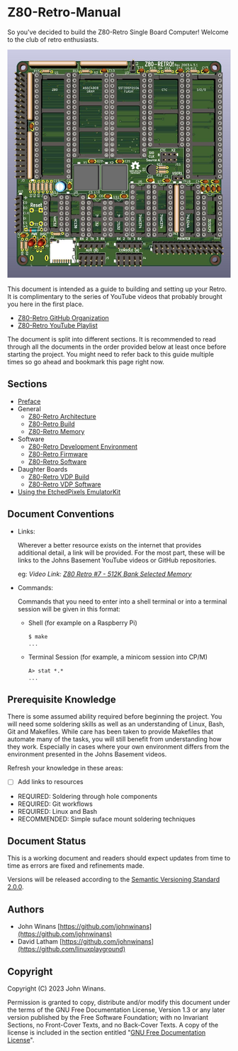 # Z80-Retro-Manual

So you've decided to build the Z80-Retro Single Board Computer! Welcome to the
club of retro enthusiasts.

![3D Render of the Z80-Retro CPU Board](./assets/2063-Z80.jpg "Z80-Retro CPU Board")

This document is intended as a guide to building and setting up your Retro.  It
is complimentary to the series of YouTube videos that probably brought you here
in the first place.

- [Z80-Retro GitHub Organization](https://github.com/Z80-Retro)
- [Z80-Retro YouTube Playlist](https://www.youtube.com/playlist?list=PL3by7evD3F51Cf9QnsAEdgSQ4cz7HQZX5)

The document is split into different sections.  It is recommended to read
through all the documents in the order provided below at least once before
starting the project.  You might need to refer back to this guide multiple times
so go ahead and bookmark this page right now.

## Sections

- [Preface](./PREFACE.md)
- General
  - [Z80-Retro Architecture](./Z80-RETRO-ARCHITECTURE.md)
  - [Z80-Retro Build](./Z80-RETRO-BUILD.md)
  - [Z80-Retro Memory](./Z80-RETRO-MEMORY.md)
- Software
  - [Z80-Retro Development Environment](./Z80-RETRO-DEVEVELOPMENT.md)
  - [Z80-Retro Firmware](./Z80-RETRO-FIRMWARE.md)
  - [Z80-Retro Software](./Z80-RETRO-SOFTWARE.md)
- Daughter Boards
  - [Z80-Retro VDP Build](./Z80-RETRO-VDP-BUILD.md)
  - [Z80-Retro VDP Software](./Z80-RETRO-VDP-SOFTWARE.md)
- [Using the EtchedPixels EmulatorKit](./Z80-RETRO-EMULATOR.md)

## Document Conventions

- Links:

  Wherever a better resource exists on the internet that provides additional
  detail, a link will be provided.  For the most part, these will be links to
  the Johns Basement YouTube videos or GitHub repositories.

  eg: _Video Link:  [Z80 Retro #7 - 512K Bank Selected Memory](https://www.youtube.com/watch?v=zrnZkAMAh6A)_

- Commands:

  Commands that you need to enter into a shell terminal or into a terminal
  session will be given in this format:

  - Shell (for example on a Raspberry Pi)

    ```text
    $ make
    ...
    ```

  - Terminal Session (for example, a minicom session into CP/M)

    ```text
    A> stat *.*
    ...
    ```

## Prerequisite Knowledge

There is some assumed ability required before beginning the project.  You will
need some soldering skills as well as an understanding of Linux, Bash, Git and
Makefiles.  While care has been taken to provide Makefiles that automate many
of the tasks, you will still benefit from understanding how they work.
Especially in cases where your own environment differs from the environment
presented in the Johns Basement videos.

Refresh your knowledge in these areas:

- [ ] Add links to resources

- REQUIRED: Soldering through hole components
- REQUIRED: Git workflows
- REQUIRED: Linux and Bash
- RECOMMENDED: Simple suface mount soldering techniques

## Document Status

This is a working document and readers should expect updates from time to time
as errors are fixed and refinements made.

Versions will be released according to the  [Semantic Versioning Standard 2.0.0](https://semver.org/spec/v2.0.0.html).

## Authors

- John Winans [https://github.com/johnwinans](https://github.com/johnwinans)
- David Latham [https://github.com/johnwinans](https://github.com/linuxplayground)

## Copyright

  Copyright (C)  2023  John Winans.

  Permission is granted to copy, distribute and/or modify this document under
  the terms of the GNU Free Documentation License, Version 1.3 or any later
  version published by the Free Software Foundation; with no Invariant Sections,
  no Front-Cover Texts, and no Back-Cover Texts.
  A copy of the license is included in the section entitled
  "[GNU Free Documentation License](./GNU%20Free%20Documentation%20License.md)".
